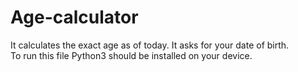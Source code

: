 # Age-calculator
It calculates the exact age as of today. 
It asks for your date of birth.  
To run this file Python3 should be installed on your device.

